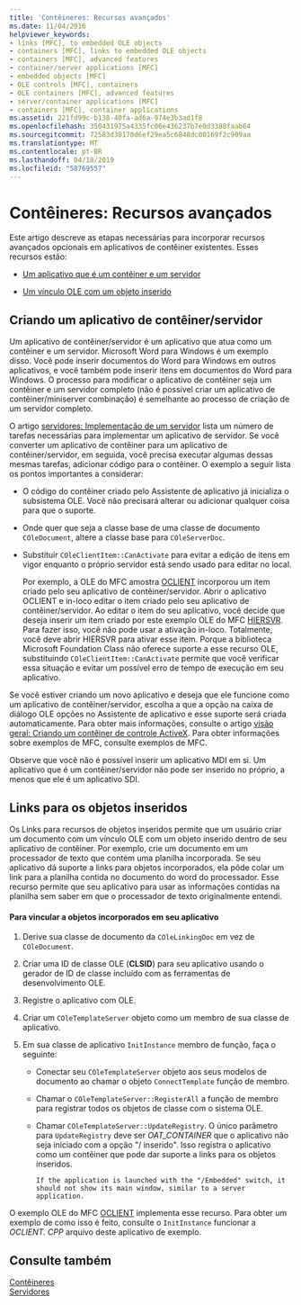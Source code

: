 ```yaml
---
title: 'Contêineres: Recursos avançados'
ms.date: 11/04/2016
helpviewer_keywords:
- links [MFC], to embedded OLE objects
- containers [MFC], links to embedded OLE objects
- containers [MFC], advanced features
- container/server applications [MFC]
- embedded objects [MFC]
- OLE controls [MFC], containers
- OLE containers [MFC], advanced features
- server/container applications [MFC]
- containers [MFC], container applications
ms.assetid: 221fd99c-b138-40fa-ad6a-974e3b3ad1f8
ms.openlocfilehash: 350431975a4335fc06e436237b7e0d3388faab64
ms.sourcegitcommit: 72583d30170d6ef29ea5c6848dc00169f2c909aa
ms.translationtype: MT
ms.contentlocale: pt-BR
ms.lasthandoff: 04/18/2019
ms.locfileid: "58769557"
---
```

# <a name="containers-advanced-features"></a>Contêineres: Recursos avançados

Este artigo descreve as etapas necessárias para incorporar recursos avançados opcionais em aplicativos de contêiner existentes. Esses recursos estão:

- [Um aplicativo que é um contêiner e um servidor](#_core_creating_a_container_server_application)

- [Um vínculo OLE com um objeto inserido](#_core_links_to_embedded_objects)

##  <a name="_core_creating_a_container_server_application"></a> Criando um aplicativo de contêiner/servidor

Um aplicativo de contêiner/servidor é um aplicativo que atua como um contêiner e um servidor. Microsoft Word para Windows é um exemplo disso. Você pode inserir documentos do Word para Windows em outros aplicativos, e você também pode inserir itens em documentos do Word para Windows. O processo para modificar o aplicativo de contêiner seja um contêiner e um servidor completo (não é possível criar um aplicativo de contêiner/miniserver combinação) é semelhante ao processo de criação de um servidor completo.

O artigo [servidores: Implementação de um servidor](../mfc/servers-implementing-a-server.md) lista um número de tarefas necessárias para implementar um aplicativo de servidor. Se você converter um aplicativo de contêiner para um aplicativo de contêiner/servidor, em seguida, você precisa executar algumas dessas mesmas tarefas, adicionar código para o contêiner. O exemplo a seguir lista os pontos importantes a considerar:

- O código do contêiner criado pelo Assistente de aplicativo já inicializa o subsistema OLE. Você não precisará alterar ou adicionar qualquer coisa para que o suporte.

- Onde quer que seja a classe base de uma classe de documento `COleDocument`, altere a classe base para `COleServerDoc`.

- Substituir `COleClientItem::CanActivate` para evitar a edição de itens em vigor enquanto o próprio servidor está sendo usado para editar no local.

   Por exemplo, a OLE do MFC amostra [OCLIENT](../overview/visual-cpp-samples.md) incorporou um item criado pelo seu aplicativo de contêiner/servidor. Abrir o aplicativo OCLIENT e in-loco editar o item criado pelo seu aplicativo de contêiner/servidor. Ao editar o item do seu aplicativo, você decide que deseja inserir um item criado por este exemplo OLE do MFC [HIERSVR](../overview/visual-cpp-samples.md). Para fazer isso, você não pode usar a ativação in-loco. Totalmente, você deve abrir HIERSVR para ativar esse item. Porque a biblioteca Microsoft Foundation Class não oferece suporte a esse recurso OLE, substituindo `COleClientItem::CanActivate` permite que você verificar essa situação e evitar um possível erro de tempo de execução em seu aplicativo.

Se você estiver criando um novo aplicativo e deseja que ele funcione como um aplicativo de contêiner/servidor, escolha a que a opção na caixa de diálogo OLE opções no Assistente de aplicativo e esse suporte será criada automaticamente. Para obter mais informações, consulte o artigo [visão geral: Criando um contêiner de controle ActiveX](../mfc/reference/creating-an-mfc-activex-control-container.md). Para obter informações sobre exemplos de MFC, consulte exemplos de MFC.

Observe que você não é possível inserir um aplicativo MDI em si. Um aplicativo que é um contêiner/servidor não pode ser inserido no próprio, a menos que ele é um aplicativo SDI.

##  <a name="_core_links_to_embedded_objects"></a> Links para os objetos inseridos

Os Links para recursos de objetos inseridos permite que um usuário criar um documento com um vínculo OLE com um objeto inserido dentro de seu aplicativo de contêiner. Por exemplo, crie um documento em um processador de texto que contém uma planilha incorporada. Se seu aplicativo dá suporte a links para objetos incorporados, ela pôde colar um link para a planilha contida no documento do word do processador. Esse recurso permite que seu aplicativo para usar as informações contidas na planilha sem saber em que o processador de texto originalmente entendi.

#### <a name="to-link-to-embedded-objects-in-your-application"></a>Para vincular a objetos incorporados em seu aplicativo

1. Derive sua classe de documento da `COleLinkingDoc` em vez de `COleDocument`.

1. Criar uma ID de classe OLE (**CLSID**) para seu aplicativo usando o gerador de ID de classe incluído com as ferramentas de desenvolvimento OLE.

1. Registre o aplicativo com OLE.

1. Criar um `COleTemplateServer` objeto como um membro de sua classe de aplicativo.

1. Em sua classe de aplicativo `InitInstance` membro de função, faça o seguinte:

   - Conectar seu `COleTemplateServer` objeto aos seus modelos de documento ao chamar o objeto `ConnectTemplate` função de membro.

   - Chamar o `COleTemplateServer::RegisterAll` a função de membro para registrar todos os objetos de classe com o sistema OLE.

   - Chamar `COleTemplateServer::UpdateRegistry`. O único parâmetro para `UpdateRegistry` deve ser *OAT_CONTAINER* que o aplicativo não seja iniciado com a opção "/ inserido". Isso registra o aplicativo como um contêiner que pode dar suporte a links para os objetos inseridos.

         If the application is launched with the "/Embedded" switch, it should not show its main window, similar to a server application.

O exemplo OLE do MFC [OCLIENT](../overview/visual-cpp-samples.md) implementa esse recurso. Para obter um exemplo de como isso é feito, consulte o `InitInstance` funcionar a *OCLIENT. CPP* arquivo deste aplicativo de exemplo.

## <a name="see-also"></a>Consulte também

[Contêineres](../mfc/containers.md)<br/>
[Servidores](../mfc/servers.md)
